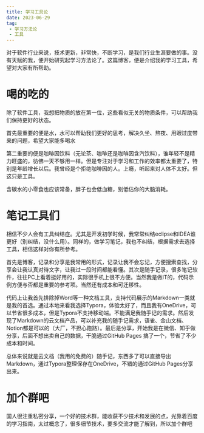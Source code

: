 ```yaml
---
title: 学习工具论
date: 2023-06-29
tag:
 - 学习方法论
 - 工具
---
```


对于软件行业来说，技术更新，非常快，不断学习，是我们行业生涯要做的事。没有天赋的我，便开始研究起学习方法论了。这篇博客，便是介绍我的学习工具，希望对大家有所帮助。

# 喝的吃的

除了软件工具，我想把物质的放在第一位，这些看似无关的物质条件，可以帮助我们保持更好的状态。

首先最重要的便是水，水可以帮助我们更好的思考，解决久坐、熬夜、用眼过度带来的问题，希望大家能多喝水

第二重要的便是咖啡因饮料（无论茶、咖啡还是咖啡因含汽饮料），谁年轻不是精力旺盛的，彷佛一天不够用一样。但是专注对于学习和工作的效率都太重要了，特别是年龄增长以后。我曾经是个拒绝咖啡因的人。上瘾，听起来对人体不太好。但这只是工具。

含碳水的小零食也应该常备，胖子也会低血糖，别低估你的大脑消耗。

# 笔记工具们

相信不少人会有工具纠结症。尤其是开发初学时候，我常常纠结eclipse和IDEA谁更好（别纠结，没什么用）。同样的，做学习笔记，我也不纠结，根据需求去选择工具，相信这样对你有所参考。

首先是博客，记录和分享是我常用的形式，记录让我不会忘记，方便搜索查找，分享会让我认真对待文字，让我过一段时间都能看懂。其次是随手记录，很多笔记软件，往往PC上看着挺好用的，实际很手机上很不方便。当然我是做IT的，代码示例方便与否都是重要的参考项。当然还有成本和可迁移性。

代码上让我首先排除掉Word等一种文档工具，支持代码展示的Markdown一类就是我的首选。通过本地来看我选择Typora，体验太好了，而且我有OneDrive，可以节省很多成本，但是Typora不支持移动端。不能满足我随手记的需求。然后发现了Markdown的云文档产品，可以补充我的随手记需求，语雀、金山文档、Notion都是可以的（大厂，不担心跑路）。最后是分享，开始我是在微信、知乎做分享，后面不想出卖自己的数据，干脆通过GitHub Pages 搞了一个，节省了不少成本和时间。

总体来说就是云文档（我用的免费的）随手记，东西多了可以直接导出Markdown，通过Typora整理保存在OneDrive，不错的通过GitHub Pages分享出来。

# 加个群吧

国人很注重私密分享，一个好的技术群，能收获不少技术和发展的点，光靠着百度的学习指南，太过概念了，很多细节技术，要多交流才能了解到，所以加个群吧

